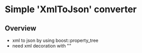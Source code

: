 # Simple 'XmlToJson' converter

## Overview

* xml to json by using boost::property_tree
* need xml decoration with "<xmlattr>"
